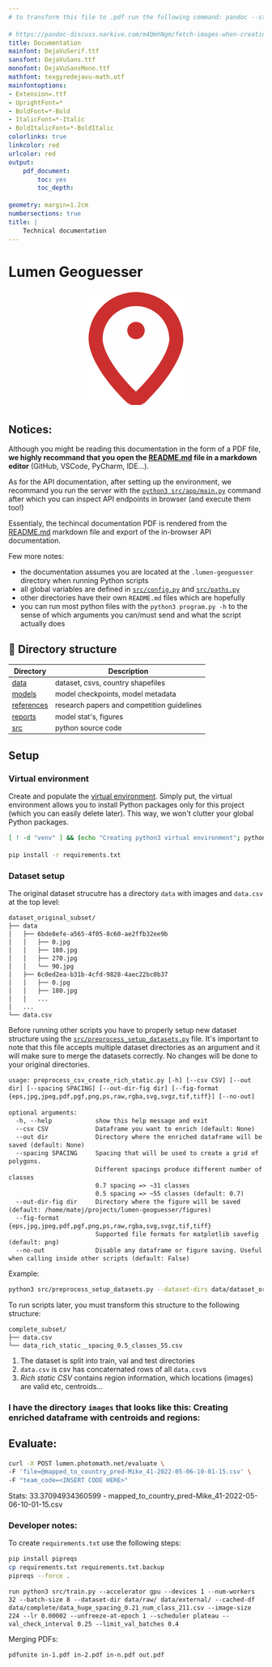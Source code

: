 ```yaml
---
# to transform this file to .pdf run the following command: pandoc --standalone --toc  docs/documentation.md --pdf-engine=xelatex --resource-path=docs -o docs/pdf-documentation.pdf

# https://pandoc-discuss.narkive.com/m4QmhNgm/fetch-images-when-creating-pdf
title: Documentation
mainfont: DejaVuSerif.ttf
sansfont: DejaVuSans.ttf
monofont: DejaVuSansMono.ttf 
mathfont: texgyredejavu-math.otf
mainfontoptions:
- Extension=.ttf
- UprightFont=*
- BoldFont=*-Bold
- ItalicFont=*-Italic
- BoldItalicFont=*-BoldItalic
colorlinks: true
linkcolor: red
urlcolor: red
output:
	pdf_document:
		toc: yes
		toc_depth:

geometry: margin=1.2cm
numbersections: true
title: |
	Technical documentation
---
```



# Lumen Geoguesser

<p align="center">
	<img src="readme-pics/geoguesser-logo.png"></img>
</p>

## Notices:
Although you might be reading this documentation in the form of a PDF file, **we highly recommand that you open the [README.md](README.md) file in a markdown editor** (GitHub, VSCode, PyCharm, IDE...).

As for the API documentation, after setting up the environment, we recommand you run the server with the [`python3 src/app/main.py`](src/app/main.py) command after which you can inspect API endpoints in browser (and execute them too!)

Essentialy, the techincal documentation PDF is rendered from the [README.md](README.md) markdown file and export of the in-browser API documentation. 

Few more notes:
- the documentation assumes you are located at the `.lumen-geoguesser` directory when running Python scripts
- all global variables are defined in [`src/config.py`](src/config.py) and [`src/paths.py`](src/utils_paths.py)
- other directories have their own `README.md` files which are hopefully
- you can run most python files with the `python3 program.py -h` to the sense of which arguments you can/must send and what the script actually does


## 📁 Directory structure

| Directory                   | Description                    |
| --------------------------- | ------------------------------ |
| [data](./data/)             | dataset, csvs, country shapefiles                        |
| [models](./models/)         | model checkpoints, model metadata       |
| [references](./references/) | research papers and competition guidelines |
| [reports](./reports/)       | model stat's, figures          |
| [src](./src/)               | python source code             |


##  Setup

### Virtual environment
Create and populate the [virtual environment](https://docs.python.org/3/library/venv.html#:~:text=A%20virtual%20environment%20is%20a,part%20of%20your%20operating%20system). Simply put, the virtual environment allows you to install Python packages only for this project (which you can easily delete later). This way, we won't clutter your global Python packages.


```bash
[ ! -d "venv" ] && (echo "Creating python3 virtual environment"; python3 -m venv venv)

pip install -r requirements.txt
```

### Dataset setup

The original dataset strucutre has a directory `data` with images and `data.csv` at the top level:
```
dataset_original_subset/
├── data
│   ├── 6bde8efe-a565-4f05-8c60-ae2ffb32ee9b
│   │   ├── 0.jpg
│   │   ├── 180.jpg
│   │   ├── 270.jpg
│   │   └── 90.jpg
│   ├── 6c0ed2ea-b31b-4cfd-9828-4aec22bc0b37
│   │   ├── 0.jpg
│   │   ├── 180.jpg
│   │   ...
│   ...
└── data.csv
```

Before running other scripts you have to properly setup new dataset structure using the [`src/preprocess_setup_datasets.py`](src/preprocess_setup_datasets.py) file. It's important to note that this file accepts multiple dataset directories as an argument and it will make sure to merge the datasets correctly. No changes will be done to your original directories.

```
usage: preprocess_csv_create_rich_static.py [-h] [--csv CSV] [--out dir] [--spacing SPACING] [--out-dir-fig dir] [--fig-format {eps,jpg,jpeg,pdf,pgf,png,ps,raw,rgba,svg,svgz,tif,tiff}] [--no-out]

optional arguments:
  -h, --help            show this help message and exit
  --csv CSV             Dataframe you want to enrich (default: None)
  --out dir             Directory where the enriched dataframe will be saved (default: None)
  --spacing SPACING     Spacing that will be used to create a grid of polygons.
                        Different spacings produce different number of classes
                        0.7 spacing => ~31 classes
                        0.5 spacing => ~55 classes (default: 0.7)
  --out-dir-fig dir     Directory where the figure will be saved (default: /home/matej/projects/lumen-geoguesser/figures)
  --fig-format {eps,jpg,jpeg,pdf,pgf,png,ps,raw,rgba,svg,svgz,tif,tiff}
                        Supported file formats for matplotlib savefig (default: png)
  --no-out              Disable any dataframe or figure saving. Useful when calling inside other scripts (default: False)
```

Example:

```sh
python3 src/preprocess_setup_datasets.py --dataset-dirs data/dataset_original_subset data/dataset_external_subset --out-dir data/dataset_complete_subset
```

To run scripts later, you must transform this structure to the following structure:

```
complete_subset/
├── data.csv
└── data_rich_static__spacing_0.5_classes_55.csv
```

1. The dataset is split into train, val and test directories
2. `data.csv` is csv has concaternated rows of all `data.csv`s
3. _Rich static CSV_ contains region information, which locations (images) are valid etc, centroids...





### I have the directory `images` that looks like this: Creating enriched dataframe with centroids and regions:



## Evaluate:
```sh
curl -X POST lumen.photomath.net/evaluate \
-F 'file=@mapped_to_country_pred-Mike_41-2022-05-06-10-01-15.csv' \
-F "team_code=<INSERT CODE HERE>"
```

Stats:
33.37094934360599 - mapped_to_country_pred-Mike_41-2022-05-06-10-01-15.csv 






### Developer notes:

To create `requirements.txt` use the following steps:

```sh
pip install pipreqs
cp requirements.txt requirements.txt.backup
pipreqs --force .
```


```
run python3 src/train.py --accelerator gpu --devices 1 --num-workers 32 --batch-size 8 --dataset-dir data/raw/ data/external/ --cached-df data/complete/data_huge_spacing_0.21_num_class_211.csv --image-size 224 --lr 0.00002 --unfreeze-at-epoch 1 --scheduler plateau --val_check_interval 0.25 --limit_val_batches 0.4
```

Merging PDFs:
```
pdfunite in-1.pdf in-2.pdf in-n.pdf out.pdf
```